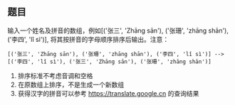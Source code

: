 ## 题目
输入一个姓名及拼音的数组，例如[('张三', 'Zhāng sān'), ('张珊', 'zhāng shān'), ('李四', 'lǐ sì')], 将其按拼音的字母顺序排序后输出。注意：

`[('张三', 'Zhāng sān'), ('张珊', 'zhāng shān'), ('李四', 'lǐ sì')] --> [('李四', 'lǐ sì'), ('张三', 'Zhāng sān'), ('张珊', 'zhāng shān')]`

1. 排序标准不考虑音调和空格
2. 在原数组上排序，不是生成一个新数组
3. 获得汉字的拼音可以参考 https://translate.google.cn 的查询结果
